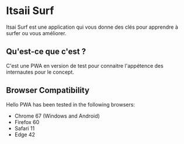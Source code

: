 # Itsaii Surf
Itsai Surf est une application qui vous donne des clés pour apprendre à surfer ou vous améliorer.

## Qu'est-ce que c'est ?

C'est une PWA en version de test pour connaitre l'appétence des internautes pour le concept.


## Browser Compatibility

Hello PWA has been tested in the following browsers:

* Chrome 67 (Windows and Android)
* Firefox 60
* Safari 11
* Edge 42
